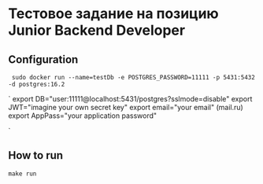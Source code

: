 # Тестовое задание на позицию Junior Backend Developer

<h2>Configuration</h2>

` sudo docker run --name=testDb -e POSTGRES_PASSWORD=11111 -p 5431:5432 -d postgres:16.2`

`
    export DB="user:11111@localhost:5431/postgres?sslmode=disable"
    export JWT="imagine your own secret key"
    export email="your email" (mail.ru)
    export AppPass="your application password"

`

<h2>How to run</h2>

` make run `